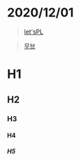 # 2020/12/01

> <a href="https://letspl.me/project">let'sPL</a>

> <a href="https://moobe.co.kr/">무브</a>



# H1

## H2

### H3

#### H4

##### H5

